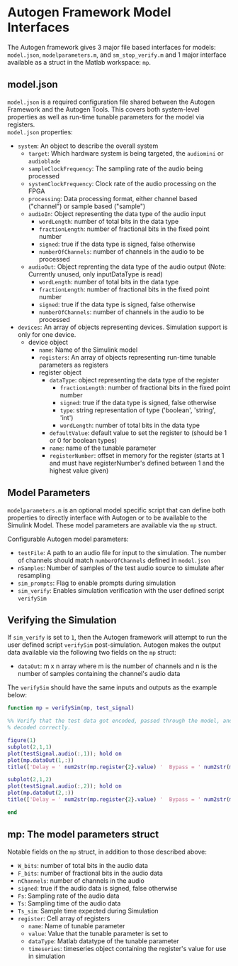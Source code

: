 # Autogen Framework Model Interfaces
The Autogen framework gives 3 major file based interfaces for models: `model.json`, `modelparameters.m`, and `sm_stop_verify.m` and 1 major interface available as a struct in the Matlab workspace: `mp`.

## model.json
`model.json` is a required configuration file shared between the Autogen Framework and the Autogen Tools. This covers both system-level properties as well as run-time tunable parameters for the model via registers.  
`model.json` properties:  
- `system`: An object to describe the overall system  
    - `target`: Which hardware system is being targeted, the `audiomini` or `audioblade`
    - `sampleClockFrequency`: The sampling rate of the audio being processed  
    - `systemClockFrequency`: Clock rate of the audio processing on the FPGA 
    - `processing`: Data processing format, either channel based ("channel") or sample based ("sample")
    - `audioIn`: Object representing the data type of the audio input  
        - `wordLength`: number of total bits in the data type  
        - `fractionLength`: number of fractional bits in the fixed point number  
        - `signed`: true if the data type is signed, false otherwise  
        - `numberOfChannels`: number of channels in the audio to be processed 
    - `audioOut`: Object reprenting the data type of the audio output
    (Note: Currently unused, only inputDataType is read)
        - `wordLength`: number of total bits in the data type  
        - `fractionLength`: number of fractional bits in the fixed point number  
        - `signed`: true if the data type is signed, false otherwise  
        - `numberOfChannels`: number of channels in the audio to be processed  
- `devices`: An array of objects representing devices. Simulation support is only for one device.  
    - device object  
        - `name`: Name of the Simulink model  
        - `registers`: An array of objects representing run-time tunable parameters as registers  
        - register object  
            - `dataType`: object representing the data type of the register  
                - `fractionLength`: number of fractional bits in the fixed point number  
                - `signed`: true if the data type is signed, false otherwise  
                - `type`: string representation of type ('boolean', 'string', 'int')  
                - `wordLength`: number of total bits in the data type  
            - `defaultValue`: default value to set the register to (should be 1 or 0 for boolean types)  
            - `name`: name of the tunable parameter  
            - `registerNumber`: offset in memory for the register (starts at 1 and must have registerNumber's defined between 1 and the highest value given)  

## Model Parameters
`modelparameters.m` is an optional model specific script that can define both properties to directly interface with Autogen or to be available to the Simulink Model. These model parameters are available via the `mp` struct.  

Configurable Autogen model parameters:  
- `testFile`: A path to an audio file for input to the simulation. The number of channels should match `numberOfChannels` defined in `model.json`  
- `nSamples`: Number of samples of the test audio source to simulate after resampling
- `sim_prompts`: Flag to enable prompts during simulation  
- `sim_verify`: Enables simulation verification with the user defined script `verifySim`  

## Verifying the Simulation
If `sim_verify` is set to `1`, then the Autogen framework will attempt to run the user defined script `verifySim` post-simulation. Autogen makes the output data available via the following two fields on the `mp` struct:  
- `dataOut`: m x n array where m is the number of channels and n is the number of samples containing the channel's audio data  

The `verifySim` should have the same inputs and outputs as the example below:  
```Matlab
function mp = verifySim(mp, test_signal)

%% Verify that the test data got encoded, passed through the model, and
% decoded correctly. 

figure(1)
subplot(2,1,1)
plot(testSignal.audio(:,1)); hold on
plot(mp.dataOut(1,:))
title(['Delay = ' num2str(mp.register{2}.value) '  Bypass = ' num2str(mp.register{1}.value) '  Decay = ' num2str(mp.register{3}.value)  '  Wet/Dry Mix = ' num2str(mp.register{4}.value)])

subplot(2,1,2)
plot(testSignal.audio(:,2)); hold on
plot(mp.dataOut(2,:))
title(['Delay = ' num2str(mp.register{2}.value) '  Bypass = ' num2str(mp.register{1}.value) '  Decay = ' num2str(mp.register{3}.value)  '  Wet/Dry Mix = ' num2str(mp.register{4}.value)])

end
```  

## mp: The model parameters struct
Notable fields on the `mp` struct, in addition to those described above:
- `W_bits`: number of total bits in the audio data  
- `F_bits`: number of fractional bits in the audio data  
- `nChannels`: number of channels in the audio  
- `signed`: true if the audio data is signed, false otherwise  
- `Fs`: Sampling rate of the audio data  
- `Ts`: Sampling time of the audio data  
- `Ts_sim`: Sample time expected during Simulation  
- `register`: Cell array of registers  
    - `name`: Name of tunable parameter  
    - `value`: Value that the tunable parameter is set to  
    - `dataType`: Matlab datatype of the tunable parameter  
    - `timeseries`: timeseries object containing the register's value for use in simulation  
